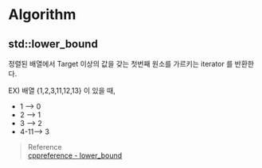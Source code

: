 # Algorithm

## std::lower_bound
정렬된 배열에서 Target 이상의 값을 갖는 첫번째 원소를 가르키는 iterator 를 반환한다.

EX) 배열 {1,2,3,11,12,13} 이 있을 때, 
* 1 --> 0
* 2 --> 1
* 3 --> 2
* 4-11--> 3

> Reference  
> [cppreference - lower_bound](https://en.cppreference.com/w/cpp/algorithm/lower_bound)  
 
